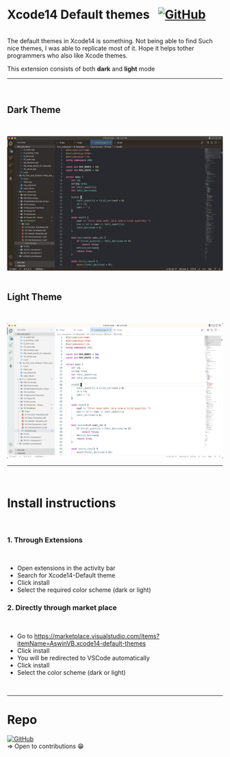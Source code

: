 # Xcode14 Default themes &nbsp; [![GitHub](https://img.shields.io/badge/github-%23121011.svg?style=for-the-badge&logo=github&logoColor=white)](https://github.com/vbaswin/Xcode14-VScode-Extension)
<br>
The default themes in Xcode14 is something. Not being able to find Such nice themes,
I was able to replicate most of it.
Hope it helps tother programmers who also like Xcode themes.

This extension consists of both **dark** and **light** mode


<hr>

<br>

## Dark Theme
<br>

![Dark theme png](/dark.png)<br>
<br>

## Light Theme
<br>


![Light theme png](/light.png)


<hr>
<br>

# Install instructions
<br>

### 1. Through Extensions
<br>

- Open extensions in the activity bar 
- Search for Xcode14-Default theme
- Click install
- Select the required color scheme (dark or light)



### 2. Directly through market place 
<br>

- Go to https://marketplace.visualstudio.com/items?itemName=AswinVB.xcode14-default-themes
- Click install
- You will be redirected to VSCode automatically
- Click install 
- Select the color scheme (dark or light)


<br>
<hr>

# Repo

[![GitHub](https://img.shields.io/badge/github-%23121011.svg?style=for-the-badge&logo=github&logoColor=white)](https://github.com/vbaswin/Xcode14-VScode-Extension)
<br>
=> Open to contributions 😁